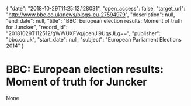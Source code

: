 {
  "date": "2018-10-29T11:25:12.128031", 
  "open_access": false, 
  "target_url": "http://www.bbc.co.uk/news/blogs-eu-27594979", 
  "description": null, 
  "end_date": null, 
  "title": "BBC:  European election results: Moment of truth for Juncker", 
  "record_id": "20181029T112512/gWWUXFVq/jcehJi9UqsJLg==", 
  "publisher": "bbc.co.uk", 
  "start_date": null, 
  "subject": "European Parliament Elections 2014"
}

# BBC:  European election results: Moment of truth for Juncker

None